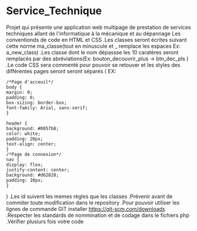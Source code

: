 # Service_Technique
 Projet qui présente une application web multipage de prestation de services techniques allant de l'informatique à la mécanique et au dépannage
 Les conventionds de code en HTML et CSS
.Les classes seront écrites suivant cette norme ma_classe(tout en minuscule et _ remplace les espaces Ex: a_new_class)
.Les classe dont le nom dépassse les 10 caratères seront remplacés par des abréviations(Ex: bouton_decouvrir_plus -> btn_dec_pls )
.Le code CSS sera commenté  pour pouvoir se retouver et les styles des différentes pages seront seront séparés (
    EX:
    
    /*Page d'acceuil*/
    body {
    margin: 0;
    padding: 0;
    box-sizing: border-box;
    font-family: Arial, sans-serif;
    }

    header {
    background: #0057b8;
    color: white;
    padding: 20px;
    text-align: center;
    }
    /*Page de connexion*/
    nav {
    display: flex;
    justify-content: center;
    background: #d62828;
    padding: 10px;
    }
) 
 .Les id suivent les memes règles que les classes
 .Prévenir avant de commiter toute modification dans le repository
 .Pour pouvoir utiliser les lignes de commande GIT installer https://git-scm.com/downloads
 .Respecter les standards de nommination et de codage dans le fichiers php
 .Vérifier plusiurs fois votre code
